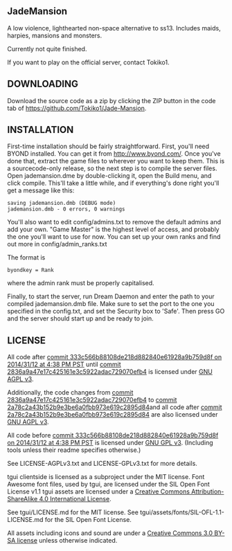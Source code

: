 ## JadeMansion

A low violence, lighthearted non-space alternative to ss13. Includes maids, harpies, mansions and monsters.

Currently not quite finished.

If you want to play on the official server, contact Tokiko1.

## DOWNLOADING
Download the source code as a zip by clicking the ZIP button in the code tab of https://github.com/Tokiko1/Jade-Mansion.

## INSTALLATION

First-time installation should be fairly straightforward.  First, you'll need BYOND installed.  You can get it from http://www.byond.com/.  Once you've done that, extract the game files to wherever you want to keep them.  This is a
sourcecode-only release, so the next step is to compile the server files. Open jademansion.dme by double-clicking it, open the Build menu, and click compile.  This'll take a little while, and if everything's done right you'll get a message like this:

```
saving jademansion.dmb (DEBUG mode)
jademansion.dmb - 0 errors, 0 warnings
```

You'll also want to edit config/admins.txt to remove the default admins and add your own.  "Game Master" is the highest level of access, and probably the one you'll want to use for now.  You can set up your own ranks and find out more in config/admin_ranks.txt

The format is

```
byondkey = Rank
```

where the admin rank must be properly capitalised.

Finally, to start the server, run Dream Daemon and enter the path to your
compiled jademansion.dmb file.  Make sure to set the port to the one you specified in the config.txt, and set the Security box to 'Safe'.  Then press GO and the server should start up and be ready to join.

## LICENSE

All code after [commit 333c566b88108de218d882840e61928a9b759d8f on 2014/31/12 at 4:38 PM PST](https://github.com/tgstation/tgstation/commit/333c566b88108de218d882840e61928a9b759d8f) until [commit 2836a9a47e17c425161e3c5922adac729070efb4](https://github.com/tgstation/tgstation/commit/2836a9a47e17c425161e3c5922adac729070efb4) is licensed under [GNU AGPL v3](http://www.gnu.org/licenses/agpl-3.0.html).

Additionally, the code changes from [commit 2836a9a47e17c425161e3c5922adac729070efb4](https://github.com/tgstation/tgstation/commit/2836a9a47e17c425161e3c5922adac729070efb4) to [commit 2a78c2a43b152b9e3be6a0fbb973e619c2895d84](https://github.com/Tokiko1/Jade-Mansion/commit/2a78c2a43b152b9e3be6a0fbb973e619c2895d84)and all code after [commit 2a78c2a43b152b9e3be6a0fbb973e619c2895d84](https://github.com/Tokiko1/Jade-Mansion/commit/2a78c2a43b152b9e3be6a0fbb973e619c2895d84) are also licensed under [GNU AGPL v3](http://www.gnu.org/licenses/agpl-3.0.html).

All code before [commit 333c566b88108de218d882840e61928a9b759d8f on 2014/31/12 at 4:38 PM PST](https://github.com/tgstation/tgstation/commit/333c566b88108de218d882840e61928a9b759d8f) is licensed under [GNU GPL v3](https://www.gnu.org/licenses/gpl-3.0.html).
(Including tools unless their readme specifies otherwise.)

See LICENSE-AGPLv3.txt and LICENSE-GPLv3.txt for more details.

tgui clientside is licensed as a subproject under the MIT license.
Font Awesome font files, used by tgui, are licensed under the SIL Open Font License v1.1
tgui assets are licensed under a [Creative Commons Attribution-ShareAlike 4.0 International License](http://creativecommons.org/licenses/by-sa/4.0/).

See tgui/LICENSE.md for the MIT license.
See tgui/assets/fonts/SIL-OFL-1.1-LICENSE.md for the SIL Open Font License.

All assets including icons and sound are under a [Creative Commons 3.0 BY-SA license](http://creativecommons.org/licenses/by-sa/3.0/) unless otherwise indicated.
